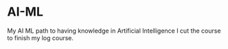 # AI-ML
My AI ML path to having knowledge in Artificial Intelligence
I cut the course to finish my log course.

